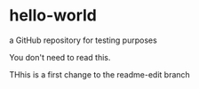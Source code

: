# hello-world
a GitHub repository for testing purposes

You don't need to read this.

THhis is a first change to the readme-edit branch

